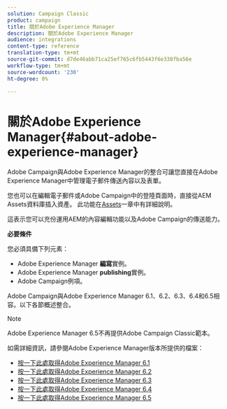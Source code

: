 ```yaml
---
solution: Campaign Classic
product: campaign
title: 關於Adobe Experience Manager
description: 關於Adobe Experience Manager
audience: integrations
content-type: reference
translation-type: tm+mt
source-git-commit: d7de46abb71ca25ef765c6fb5443f6e338fba56e
workflow-type: tm+mt
source-wordcount: '230'
ht-degree: 0%

---
```



# 關於Adobe Experience Manager{#about-adobe-experience-manager}

Adobe Campaign與Adobe Experience Manager的整合可讓您直接在Adobe Experience Manager中管理電子郵件傳送內容以及表單。

您也可以在編輯電子郵件或Adobe Campaign中的登陸頁面時，直接從AEM Assets資料庫插入資產。 此功能在[Assets](../../integrations/using/sharing-assets-with-adobe-experience-cloud.md)一章中有詳細說明。

這表示您可以充份運用AEM的內容編輯功能以及Adobe Campaign的傳送能力。

**必要條件**

您必須具備下列元素：

* Adobe Experience Manager **編寫**&#x200B;實例。
* Adobe Experience Manager **publishing**&#x200B;實例。
* Adobe Campaign例項。

Adobe Campaign與Adobe Experience Manager 6.1、6.2、6.3、6.4和6.5相容。以下各節概述整合。

>[!NOTE]
>
>Adobe Experience Manager 6.5不再提供Adobe Campaign Classic範本。

如需詳細資訊，請參閱Adobe Experience Manager版本所提供的檔案：

* [按一下此處取得Adobe Experience Manager 6.1](https://docs.adobe.com/docs/en/aem/6-1/administer/integration/marketing-cloud/campaign/campaignonpremise.html)
* [按一下此處取得Adobe Experience Manager 6.2](https://docs.adobe.com/docs/en/aem/6-2/administer/integration/marketing-cloud/campaign/campaignonpremise.html)
* [按一下此處取得Adobe Experience Manager 6.3](https://helpx.adobe.com/experience-manager/6-3/sites/administering/using/campaignonpremise.html)
* [按一下此處取得Adobe Experience Manager 6.4](https://helpx.adobe.com/experience-manager/6-4/sites/administering/using/campaignonpremise.html)
* [按一下此處取得Adobe Experience Manager 6.5](https://helpx.adobe.com/experience-manager/6-5/sites/administering/using/campaignonpremise.html)
